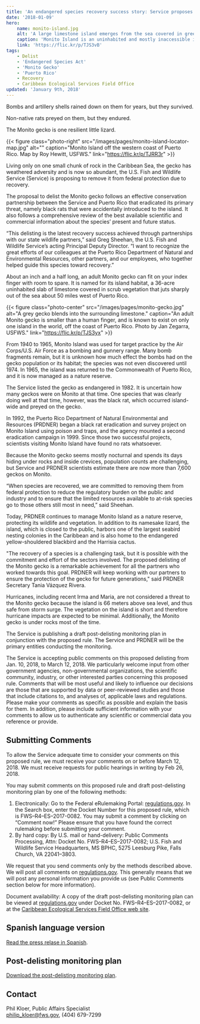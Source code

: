 ```yaml
---
title: 'An endangered species recovery success story: Service proposes delisting Monito gecko following conservation collaboration'
date: '2018-01-09'
hero:
    name: monito-island.jpg
    alt: 'A large limestone island emerges from the sea covered in green vegetation.'
    caption: 'Monito Island is an uninhabited and mostly inaccessible island of only about 36 acres. It lies west of Puerto Rico and was designated a U.S. National Natural Landmark in 1975. Photo by USFWS.'
    link: 'https://flic.kr/p/TJS3vB'
tags:
    - Delist
    - 'Endangered Species Act'
    - 'Monito Gecko'
    - 'Puerto Rico'
    - Recovery
    - Caribbean Ecological Services Field Office
updated: 'January 9th, 2018'
---
```


Bombs and artillery shells rained down on them for years, but they survived.

Non-native rats preyed on them, but they endured.

The Monito gecko is one resilient little lizard.

{{< figure class="photo-right" src="/images/pages/monito-island-locator-map.jpg" alt="" caption="Monito Island off the western coast of Puerto Rico. Map by Roy Hewitt, USFWS." link="https://flic.kr/p/TJRR3r" >}}

Living only on one small chunk of rock in the Caribbean Sea, the gecko has weathered adversity and is now so abundant, the U.S. Fish and Wildlife Service (Service) is proposing to remove it from federal protection due to recovery.

The proposal to delist the Monito gecko follows an effective conservation partnership between the Service and Puerto Rico that eradicated its primary threat, namely black rats that were accidentally introduced to the island. It also follows a comprehensive review of the best available scientific and commercial information about the species’ present and future status.

“This delisting is the latest recovery success achieved through partnerships with our state wildlife partners,” said Greg Sheehan, the U.S. Fish and Wildlife Service’s acting Principal Deputy Director. “I want to recognize the great efforts of our colleagues at the Puerto Rico Department of Natural and Environmental Resources, other partners, and our employees, who together helped guide this species toward recovery.”

About an inch and a half long, an adult Monito gecko can fit on your index finger with room to spare. It is named for its island habitat, a 36-acre uninhabited slab of limestone covered in scrub vegetation that juts sharply out of the sea about 50 miles west of Puerto Rico.

{{< figure class="photo-center" src="/images/pages/monito-gecko.jpg" alt="A grey gecko blends into the surrounding limestone." caption="An adult Monito gecko is smaller than a human finger, and is known to exist on only one island in the world, off the coast of Puerto Rico. Photo by Jan Zegarra, USFWS." link="https://flic.kr/p/TJS3yx" >}}

From 1940 to 1965, Monito Island was used for target practice by the Air Corps/U.S. Air Force as a bombing and gunnery range. Many bomb fragments remain, but it is unknown how much effect the bombs had on the gecko population or its habitat; the species was not even discovered until 1974. In 1965, the island was returned to the Commonwealth of Puerto Rico, and it is now managed as a nature reserve.

The Service listed the gecko as endangered in 1982. It is uncertain how many geckos were on Monito at that time. One species that was clearly doing well at that time, however, was the black rat, which occurred island-wide and preyed on the gecko.

In 1992, the Puerto Rico Department of Natural Environmental and Resources (PRDNER) began a black rat eradication and survey project on Monito Island using poison and traps, and the agency mounted a second eradication campaign in 1999. Since those two successful projects, scientists visiting Monito Island have found no rats whatsoever.

Because the Monito gecko seems mostly nocturnal and spends its days hiding under rocks and inside crevices, population counts are challenging, but Service and PRDNER scientists estimate there are now more than 7,600 geckos on Monito.

“When species are recovered, we are committed to removing them from federal protection to reduce the regulatory burden on the public and industry and to ensure that the limited resources available to at-risk species go to those others still most in need,” said Sheehan.

Today, PRDNER continues to manage Monito Island as a nature reserve, protecting its wildlife and vegetation. In addition to its namesake lizard, the island, which is closed to the public, harbors one of the largest seabird nesting colonies in the Caribbean and is also home to the endangered yellow-shouldered blackbird and the Harrisia cactus.

"The recovery of a species is a challenging task, but it is possible with the commitment and effort of the sectors involved. The proposed delisting of the Monito gecko is a remarkable achievement for all the partners who worked towards this goal. PRDNER will keep working with our partners to ensure the protection of the gecko for future generations," said PRDNER Secretary Tania Vázquez Rivera.

Hurricanes, including recent Irma and Maria, are not considered a threat to the Monito gecko because the island is 66 meters above sea level, and thus safe from storm surge.   The vegetation on the island is short and therefore hurricane impacts are expected to be minimal. Additionally, the Monito gecko is under rocks most of the time.

The Service is publishing a draft post-delisting monitoring plan in conjunction with the proposed rule. The Service and PRDNER will be the primary entities conducting the monitoring.

The Service is accepting public comments on this proposed delisting from Jan. 10, 2018, to March 12, 2018. We particularly welcome input from other government agencies, non-governmental organizations, the scientific community, industry, or other interested parties concerning this proposed rule. 
Comments that will be most useful and likely to influence our decisions are those that are supported by data or peer-reviewed studies and those that include citations to, and analyses of, applicable laws and regulations. Please make your comments as specific as possible and explain the basis for them. In addition, please include sufficient information with your comments to allow us to authenticate any scientific or commercial data you reference or provide.

## Submitting Comments

To allow the Service adequate time to consider your comments on this proposed rule, we must receive your comments on or before March 12, 2018. We must receive requests for public hearings in writing by Feb 26, 2018.

You may submit comments on this proposed rule and draft post-delisting monitoring plan by one of the following methods: 
  
  1. Electronically: Go to the Federal eRulemaking Portal: [regulations.gov](https://www.regulations.gov). In the Search box, enter the Docket Number for this proposed rule, which is FWS–R4–ES–2017-0082. You may submit a comment by clicking on “Comment now!” Please ensure that you have found the correct rulemaking before submitting your comment.
  2. By hard copy: By U.S. mail or hand-delivery: Public Comments Processing, Attn: Docket No. FWS–R4–ES–2017-0082; U.S. Fish and Wildlife Service Headquarters, MS BPHC, 5275 Leesburg Pike, Falls Church, VA 22041–3803.

We request that you send comments only by the methods described above. We will post all comments on [regulations.gov](https://www.regulations.gov). This generally means that we will post any personal information you provide us (see Public Comments section below for more information).

Document availability: A copy of the draft post-delisting monitoring plan can be viewed at [regulations.gov](https://www.regulations.gov) under Docket No. FWS–R4–ES–2017-0082, or at the [Caribbean Ecological Services Field Office web site](https://www.fws.gov/caribbean/es).

## Spanish language version

[Read the press relase in Spanish](/pdf/monito-gecko-delist-spanish.pdf).

## Post-delisting monitoring plan

[Download the post-delisting monitoring plan](/pdf/plan/draft-post-delisting-monitoring-plan-monito-gecko.pdf).

## Contact

Phil Kloer, Public Affairs Specialist  
[philip_kloer@fws.gov](mailto:philip_kloer@fws.gov), (404) 679-7299
